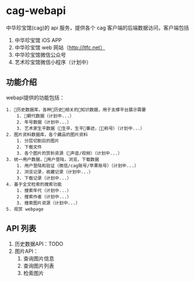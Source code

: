 # cag-webapi
中华珍宝馆(cag)的 api 服务，提供各个 cag 客户端的后端数据访问，客户端包括

1.  中华珍宝馆 iOS APP
2.  中华珍宝馆 web 网站（http://ltfc.net）
3.  中华珍宝馆微信公众号
4.  艺术珍宝馆微信小程序（计划中）
   
## 功能介绍
webapi提供的功能包括：

    1. 历史数据库，各种历史相关的知识数据，用于支撑平台展示需要
        1. 朝代数据（计划中...）
        2. 年号数据（计划中...）
        3. 艺术家生平数据（生卒，生平事迹，称号）（计划中...）
    2. 图片资料数据库，各个藏品的图片资料
        1. 分层切割后的图片
        2. 下载文件
        3. 各个图片的赏析资源（声音/视频）（计划中...）
    3. 统一用户数据，用户登陆，浏览，下载数据
        1. 用户登陆和验证（微信/cag账号/苹果账号）（计划中...）
        2. 浏览记录，收藏记录（计划中...）
        3. 下载记录（计划中...）
    4. 基于全文检索的搜索功能
        1. 搜索年代（计划中...）
        2. 搜索作者（计划中...）
        3. 搜索图片资源（计划中...）
    5. 观赏 webpage

## API 列表

1. 历史数据API：TODO
2. 图片API：
    1. 查询图片信息
    2. 查询图片列表
    3. 检索图片

